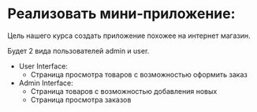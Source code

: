 # Реализовать мини-приложение:
Цель нашего курса создать приложение похожее на интернет магазин.

Будет 2 вида пользователей admin и user.
- User Interface:
  - Страница просмотра товаров с возможностью оформить заказ
- Admin Interface:
  - Страница товаров c возможностью добавления новых 
  - Страница просмотра заказов
